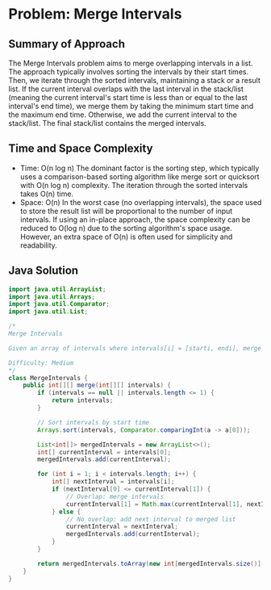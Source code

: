 # Problem: Merge Intervals

## Summary of Approach

The Merge Intervals problem aims to merge overlapping intervals in a list.  The approach typically involves sorting the intervals by their start times.  Then, we iterate through the sorted intervals, maintaining a stack or a result list.  If the current interval overlaps with the last interval in the stack/list (meaning the current interval's start time is less than or equal to the last interval's end time), we merge them by taking the minimum start time and the maximum end time. Otherwise, we add the current interval to the stack/list.  The final stack/list contains the merged intervals.

## Time and Space Complexity
- Time: O(n log n)  The dominant factor is the sorting step, which typically uses a comparison-based sorting algorithm like merge sort or quicksort with O(n log n) complexity. The iteration through the sorted intervals takes O(n) time.
- Space: O(n)  In the worst case (no overlapping intervals), the space used to store the result list will be proportional to the number of input intervals.  If using an in-place approach, the space complexity can be reduced to O(log n) due to the sorting algorithm's space usage.  However, an extra space of O(n) is often used for simplicity and readability.

## Java Solution
```java
import java.util.ArrayList;
import java.util.Arrays;
import java.util.Comparator;
import java.util.List;

/*
Merge Intervals

Given an array of intervals where intervals[i] = [starti, endi], merge all overlapping intervals, and return an array of the non-overlapping intervals that cover all the intervals in the input.

Difficulty: Medium
*/
class MergeIntervals {
    public int[][] merge(int[][] intervals) {
        if (intervals == null || intervals.length <= 1) {
            return intervals;
        }

        // Sort intervals by start time
        Arrays.sort(intervals, Comparator.comparingInt(a -> a[0]));

        List<int[]> mergedIntervals = new ArrayList<>();
        int[] currentInterval = intervals[0];
        mergedIntervals.add(currentInterval);

        for (int i = 1; i < intervals.length; i++) {
            int[] nextInterval = intervals[i];
            if (nextInterval[0] <= currentInterval[1]) {
                // Overlap: merge intervals
                currentInterval[1] = Math.max(currentInterval[1], nextInterval[1]);
            } else {
                // No overlap: add next interval to merged list
                currentInterval = nextInterval;
                mergedIntervals.add(currentInterval);
            }
        }

        return mergedIntervals.toArray(new int[mergedIntervals.size()][]);
    }
}
```